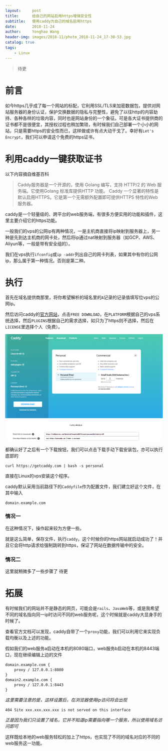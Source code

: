 ```yaml
---
layout:     post
title:      给自己的网站启用https增强安全性
subtitle:   使用caddy为自己的域名启用https
date:       2018-11-24
author:     Yonghao Wang
header-img: images/2018-11/photo_2018-11-24_17-30-53.jpg
catalog: true
tags:
    - Linux
---
```


> 待更


# 前言
如今https几乎成了每一个网站的标配，它利用SSL/TLS来加密数据包，提供对网站服务器的身份认证，保护交换数据的隐私与完整性，避免了以往http的内容劫持、各种各样的垃圾内容，同时也是网站身份的一个象征。可是各大证书提供商的证书都不是很便宜，其授权过程也稍加繁琐，有时候我们自己部署一个小小的网站，只是需要https的安全性而已，这样做或许有点大动干戈了。幸好有`Let's Encrypt`，我们可以申请这个免费的https证书，

# 利用caddy一键获取证书
以下内容摘自维基百科
> Caddy服务器是一个开源的，使用 Golang 编写，支持 HTTP/2 的 Web 服务端。它使用Golang 标准库提供HTTP 功能。 Caddy 一个显著的特性是默认启用HTTPS。它是第一个无需额外配置即可提供HTTPS 特性的Web 服务器。

caddy是一个轻量级的、跨平台的web服务端，有很多方便实用的功能和插件，这里主要介绍它的https功能。

一般我们的vps的公网ip有两种情况，一是主机商直接将ip映射到服务器上，另一种是先到达主机商的网卡处，然后将ip通过nat映射到服务器（如GCP、AWS、Aliyun等，一般是带有安全组的）。

我们在vps执行`ifconfig`或`ip -addr`列出自己的网卡列表，如果其中有你的公网ip，那么属于第一种情况。否则是第二种。

# 执行

首先在域名提供商那里，将你希望解析的域名里的`A`记录的记录值填写位vps的公网ip。

然后访问caddy的[官方网站](https://caddyserver.com/)，点击`FREE DOWNLOAD`，在`PLATFORM`根据自己的vps系统选择，然后`PLUGINS`根据自己的需求选择，如只为了https则不选择，然后在`LICENSE`里选择个人（免费）。

![](/images/2018-11/124174828.png)

都确认好了之后有一个下载按钮，我们可以点击下载手动下载安装包，亦可以执行底部的
```
curl https://getcaddy.com | bash -s personal
```
直接在Linux的vps安装这个程序。

caddy默认采用当前路径下的`Caddyfile`作为配置文件，我们建立好这个文件，在其中输入
```
domain.example.com
```

### 情况一
在这种情况下，操作起来较为方便一些。

就是这么简单，保存文件，执行`caddy`，这个时候你的https网站就启动成功了！并且它会将http请求给强制跳转到https，保证了网站在数据传输中的安全。

### 情况二
这里就稍微多了一些步骤了 
待更
# 拓展
有时候我们的网站并不是静态的网页，可能会是`rails`、`JavaWeb`等，或是我希望不同的域名指向同一ip时访问不同的web服务呢，这个时候就是caddy大显身手的时候了。

查看官方文档可以发现，caddy自带了一个`proxy`功能，我们可以利用它来实现负载均衡以及上述的功能。

假如我们的web服务a启动在本机的8080端口，web服务b启动在本机的8443端口，现在继续编辑上边的文件
```
domain.example.com {
    proxy / 127.0.0.1:8080
}
domain2.example.com {
    proxy / 127.0.0.1:8443
}
```
*这里需要注意的是，这样设置后，在浏览器使用ip访问将会出现*
```
404 Site xxx.xxx.xxx.xxx is not served on this interface
```
*正是因为我们只设置了域名，它并不知道ip需要指向哪一个服务，所以使用域名访问即可*

这样既给本地的web服务轻松的加上了https，也实现了不同的域名对应的不同的web服务这一功能。
